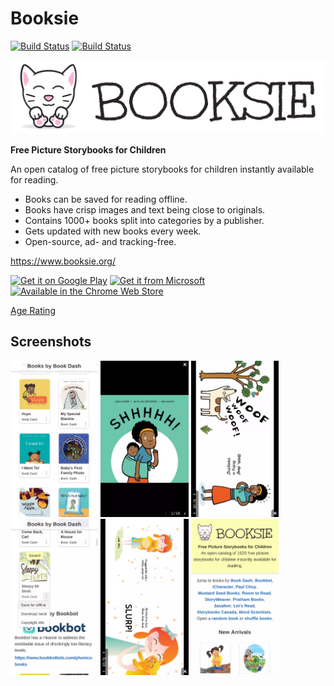 # Booksie

[![Build Status](https://travis-ci.org/sgtpep/booksie.svg?branch=master)](https://travis-ci.org/sgtpep/booksie)
[![Build Status](https://travis-ci.org/sgtpep/booksie-data.svg?branch=master)](https://travis-ci.org/sgtpep/booksie-data)

[![Booksie](https://raw.githubusercontent.com/sgtpep/booksie/master/assets/logo.svg?sanitize=true)](https://www.booksie.org/)

**Free Picture Storybooks for Children**

An open catalog of free picture storybooks for children instantly available for reading.

- Books can be saved for reading offline.
- Books have crisp images and text being close to originals.
- Contains 1000+ books split into categories by a publisher.
- Gets updated with new books every week.
- Open-source, ad- and tracking-free.

https://www.booksie.org/

[<img alt="Get it on Google Play" height="60" src="https://play.google.com/intl/en_us/badges/images/generic/en_badge_web_generic.png">](https://play.google.com/store/apps/details?id=org.booksie.www)
[<img alt="Get it from Microsoft" height="60" src="https://assets.windowsphone.com/85864462-9c82-451e-9355-a3d5f874397a/English_get-it-from-MS_InvariantCulture_Default.png">](https://www.microsoft.com/en-us/p/booksie/9mtjfqt5s6x5)
[![Available in the Chrome Web Store](https://developer.chrome.com/webstore/images/ChromeWebStore_Badge_v2_206x58.png)](https://chrome.google.com/webstore/detail/booksie/njfbpmjedghkdjaaaekflfefjjgijhng)

[Age Rating](https://web.iarcservices.com/Dashboard/Certificate/06c6a867-e2e5-4426-8ffa-afddc120c923)

## Screenshots

<img alt="Screenshot" src="https://raw.githubusercontent.com/sgtpep/booksie/master/assets/screenshots/1.webp" height="250"> <img alt="Screenshot" src="https://raw.githubusercontent.com/sgtpep/booksie/master/assets/screenshots/2.webp" height="250"> <img alt="Screenshot" src="https://raw.githubusercontent.com/sgtpep/booksie/master/assets/screenshots/3.webp" height="250"> <img alt="Screenshot" src="https://raw.githubusercontent.com/sgtpep/booksie/master/assets/screenshots/4.webp" height="250"> <img alt="Screenshot" src="https://raw.githubusercontent.com/sgtpep/booksie/master/assets/screenshots/5.webp" height="250"> <img alt="Screenshot" src="https://raw.githubusercontent.com/sgtpep/booksie/master/assets/screenshots/6.webp" height="250">
